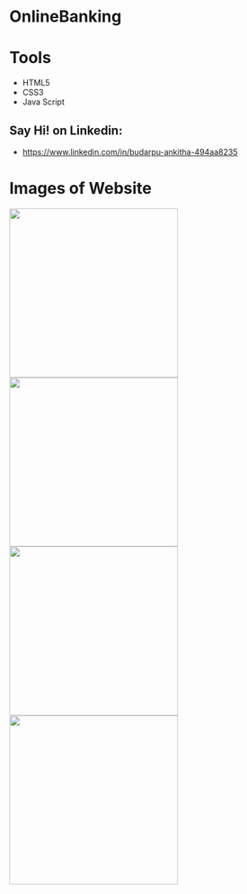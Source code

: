 # OnlineBanking

# Tools
  * HTML5
  * CSS3
  * Java Script
  
## Say Hi! on Linkedin:
* https://www.linkedin.com/in/budarpu-ankitha-494aa8235
  
# Images of Website

<img class=mobile-image src="https://user-images.githubusercontent.com/104798035/234595896-f7c5a647-2d0e-470a-bc1c-bdff044bbd9b.jpeg" width="300"/> <img class=mobile-image src="https://user-images.githubusercontent.com/104798035/234595928-a0eb1d23-783f-427d-9d1d-dd3782a109fd.jpeg" width="300"/>
<img class=mobile-image src="https://user-images.githubusercontent.com/104798035/234595941-ffb07550-6bed-4e2f-9bd8-5e4fc806d58f.jpeg" width="300"/> <img class=mobile-image src="https://user-images.githubusercontent.com/104798035/234595948-c4912443-753f-4113-bffe-5c5dde9a0356.jpeg" width="300"/>

